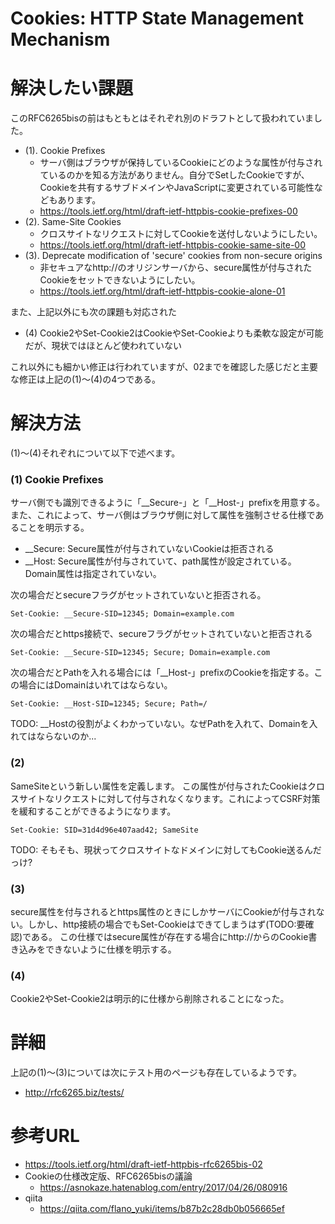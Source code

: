 # Cookies: HTTP State Management Mechanism

# 解決したい課題
このRFC6265bisの前はもともとはそれぞれ別のドラフトとして扱われていました。
- (1). Cookie Prefixes
  - サーバ側はブラウザが保持しているCookieにどのような属性が付与されているのかを知る方法がありません。自分でSetしたCookieですが、Cookieを共有するサブドメインやJavaScriptに変更されている可能性などもあります。
  - https://tools.ietf.org/html/draft-ietf-httpbis-cookie-prefixes-00
- (2). Same-Site Cookies
  - クロスサイトなリクエストに対してCookieを送付しないようにしたい。
  - https://tools.ietf.org/html/draft-ietf-httpbis-cookie-same-site-00
- (3). Deprecate modification of 'secure' cookies from non-secure origins
  - 非セキュアなhttp://のオリジンサーバから、secure属性が付与されたCookieをセットできないようにしたい。
  - https://tools.ietf.org/html/draft-ietf-httpbis-cookie-alone-01

また、上記以外にも次の課題も対応された
- (4) Cookie2やSet-Cookie2はCookieやSet-Cookieよりも柔軟な設定が可能だが、現状ではほとんど使われていない

これ以外にも細かい修正は行われていますが、02までを確認した感じだと主要な修正は上記の(1)〜(4)の4つである。

# 解決方法
(1)〜(4)それぞれについて以下で述べます。


### (1) Cookie Prefixes
サーバ側でも識別できるように「__Secure-」と「__Host-」prefixを用意する。また、これによって、サーバ側はブラウザ側に対して属性を強制させる仕様であることを明示する。
- __Secure: Secure属性が付与されていないCookieは拒否される
- __Host: Secure属性が付与されていて、path属性が設定されている。Domain属性は指定されていない。


次の場合だとsecureフラグがセットされていないと拒否される。
```
Set-Cookie: __Secure-SID=12345; Domain=example.com
```

次の場合だとhttps接続で、secureフラグがセットされていないと拒否される
```
Set-Cookie: __Secure-SID=12345; Secure; Domain=example.com
```

次の場合だとPathを入れる場合には「__Host-」prefixのCookieを指定する。この場合にはDomainはいれてはならない。
```
Set-Cookie: __Host-SID=12345; Secure; Path=/
```

TODO: __Hostの役割がよくわかっていない。なぜPathを入れて、Domainを入れてはならないのか...

### (2) 

SameSiteという新しい属性を定義します。
この属性が付与されたCookieはクロスサイトなリクエストに対して付与されなくなります。これによってCSRF対策を緩和することができるようになります。
```
Set-Cookie: SID=31d4d96e407aad42; SameSite
```

TODO: そもそも、現状ってクロスサイトなドメインに対してもCookie送るんだっけ? 

### (3)
secure属性を付与されるとhttps属性のときにしかサーバにCookieが付与されない。しかし、http接続の場合でもSet-Cookieはできてしまうはず(TODO:要確認)である。
この仕様ではsecure属性が存在する場合にhttp://からのCookie書き込みをできないように仕様を明示する。

### (4)
Cookie2やSet-Cookie2は明示的に仕様から削除されることになった。

# 詳細
上記の(1)〜(3)については次にテスト用のページも存在しているようです。
- http://rfc6265.biz/tests/

# 参考URL
- https://tools.ietf.org/html/draft-ietf-httpbis-rfc6265bis-02
- Cookieの仕様改定版、RFC6265bisの議論
  - https://asnokaze.hatenablog.com/entry/2017/04/26/080916
- qiita
  - https://qiita.com/flano_yuki/items/b87b2c28db0b056665ef

